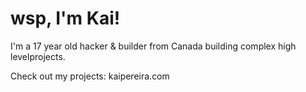 <h1>wsp, I'm Kai!</h1>

I'm a 17 year old hacker & builder from Canada building complex high levelprojects.

Check out my projects: kaipereira.com
